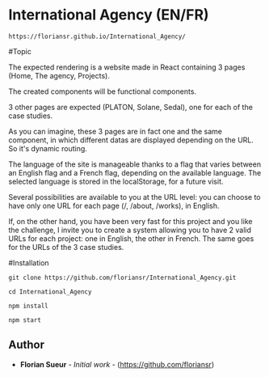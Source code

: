 # International Agency (EN/FR)

    https://floriansr.github.io/International_Agency/

#Topic

The expected rendering is a website made in React containing 3 pages (Home, The agency, Projects).

The created components will be functional components.

3 other pages are expected (PLATON, Solane, Sedal), one for each of the case studies.

As you can imagine, these 3 pages are in fact one and the same component, in which different datas are displayed depending on the URL. So it's dynamic routing.

The language of the site is manageable thanks to a flag that varies between an English flag and a French flag, depending on the available language. The selected language is stored in the localStorage, for a future visit.

Several possibilities are available to you at the URL level: you can choose to have only one URL for each page (/, /about, /works), in English.

If, on the other hand, you have been very fast for this project and you like the challenge, I invite you to create a system allowing you to have 2 valid URLs for each project: one in English, the other in French. The same goes for the URLs of the 3 case studies.

#Installation

```
git clone https://github.com/floriansr/International_Agency.git
```

```
cd International_Agency
```

```
npm install
```

```
npm start
```

## Author

-   **Florian Sueur** - _Initial work_ - (https://github.com/floriansr)
